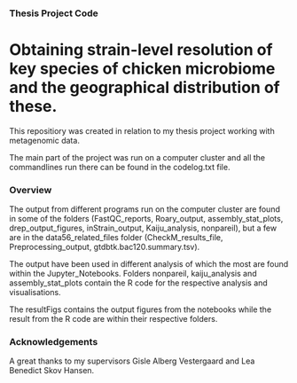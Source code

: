 ### Thesis Project Code

# Obtaining strain-level resolution of key species of chicken microbiome and the geographical distribution of these.

This repositiory was created in relation to my thesis project working with metagenomic data. 

The main part of the project was run on a computer cluster and all the commandlines run there can be found in the codelog.txt file. 

### Overview
The output from different programs run on the computer cluster are found in some of the folders (FastQC_reports,  Roary_output, assembly_stat_plots, drep_output_figures, inStrain_output, Kaiju_analysis, nonpareil), but a few are in the data56_related_files folder (CheckM_results_file, Preprocessing_output, gtdbtk.bac120.summary.tsv). 

The output have been used in different analysis of which the most are found within the Jupyter_Notebooks. Folders nonpareil, kaiju_analysis and assembly_stat_plots contain the R code for the respective analysis and visualisations. 

The resultFigs contains the output figures from the notebooks while the result from the R code are within their respective folders. 


### Acknowledgements  
A great thanks to my supervisors Gisle Alberg Vestergaard and Lea Benedict Skov Hansen. 